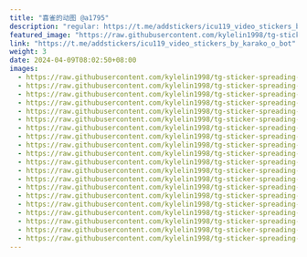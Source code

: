 ```yaml
---
title: "喜雀的动图 @a1795"
description: "regular: https://t.me/addstickers/icu119_video_stickers_by_karako_o_bot"
featured_image: "https://raw.githubusercontent.com/kylelin1998/tg-sticker-spreading-worldwide-images/main/img/2335f5d3-0a55-47f3-8026-b894bac7413c.jpg"
link: "https://t.me/addstickers/icu119_video_stickers_by_karako_o_bot"
weight: 3
date: 2024-04-09T08:02:50+08:00
images:
  - https://raw.githubusercontent.com/kylelin1998/tg-sticker-spreading-worldwide-images/main/img/2335f5d3-0a55-47f3-8026-b894bac7413c.jpg
  - https://raw.githubusercontent.com/kylelin1998/tg-sticker-spreading-worldwide-images/main/img/df295996-5e97-40a8-bbba-1a709b25a833.jpg
  - https://raw.githubusercontent.com/kylelin1998/tg-sticker-spreading-worldwide-images/main/img/6d472922-fc61-432b-850c-293b992e301c.jpg
  - https://raw.githubusercontent.com/kylelin1998/tg-sticker-spreading-worldwide-images/main/img/0e5c0196-e59a-41ee-a2ef-d08c5f0dc413.jpg
  - https://raw.githubusercontent.com/kylelin1998/tg-sticker-spreading-worldwide-images/main/img/c8a1d0c6-48b5-494c-897a-9438d41bf76b.jpg
  - https://raw.githubusercontent.com/kylelin1998/tg-sticker-spreading-worldwide-images/main/img/3f3c2675-0823-4970-bc84-b9bde759ced7.jpg
  - https://raw.githubusercontent.com/kylelin1998/tg-sticker-spreading-worldwide-images/main/img/da251afa-80d4-4f37-90a8-145934aab3eb.jpg
  - https://raw.githubusercontent.com/kylelin1998/tg-sticker-spreading-worldwide-images/main/img/3cb30b24-d088-436b-ae3c-109c18f048ae.jpg
  - https://raw.githubusercontent.com/kylelin1998/tg-sticker-spreading-worldwide-images/main/img/a3c30389-283b-44eb-9f8e-fd3e919c2b70.jpg
  - https://raw.githubusercontent.com/kylelin1998/tg-sticker-spreading-worldwide-images/main/img/00bbda0a-4c52-4637-9516-67974284a5f3.jpg
  - https://raw.githubusercontent.com/kylelin1998/tg-sticker-spreading-worldwide-images/main/img/7659f02f-3dfd-475d-89e0-67534a4763b3.jpg
  - https://raw.githubusercontent.com/kylelin1998/tg-sticker-spreading-worldwide-images/main/img/e17e3361-e0a3-435d-8ca6-88f5b20dab95.jpg
  - https://raw.githubusercontent.com/kylelin1998/tg-sticker-spreading-worldwide-images/main/img/76f0dbea-3900-4d53-9906-2a18e5f39c0c.jpg
  - https://raw.githubusercontent.com/kylelin1998/tg-sticker-spreading-worldwide-images/main/img/23b987aa-4bc7-4879-a3b1-1a71f2b1806a.jpg
  - https://raw.githubusercontent.com/kylelin1998/tg-sticker-spreading-worldwide-images/main/img/ce309c7a-e69f-4c15-b398-6d11a833597d.jpg
  - https://raw.githubusercontent.com/kylelin1998/tg-sticker-spreading-worldwide-images/main/img/d7c4c7ce-7671-4a1b-9574-fc532bf833bd.jpg
  - https://raw.githubusercontent.com/kylelin1998/tg-sticker-spreading-worldwide-images/main/img/f4b1e27e-fe57-439a-9278-ea31b9a5baad.jpg
  - https://raw.githubusercontent.com/kylelin1998/tg-sticker-spreading-worldwide-images/main/img/45ba9129-bc8f-426c-8065-d6310133d743.jpg
  - https://raw.githubusercontent.com/kylelin1998/tg-sticker-spreading-worldwide-images/main/img/ac24965b-83c9-4af9-9b9d-778c6f4fe376.jpg
  - https://raw.githubusercontent.com/kylelin1998/tg-sticker-spreading-worldwide-images/main/img/4b5c68b5-7c23-4c2e-a243-36f7bad65058.jpg
---
```

